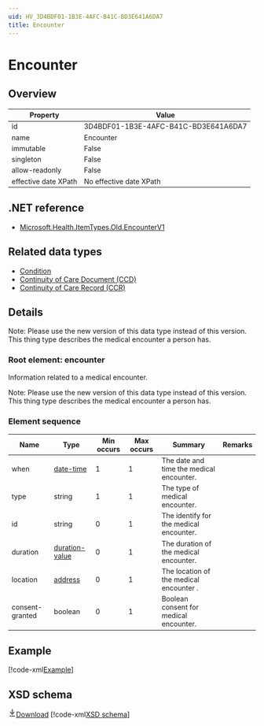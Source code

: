 ```yaml
---
uid: HV_3D4BDF01-1B3E-4AFC-B41C-BD3E641A6DA7
title: Encounter
---
```


# Encounter

## Overview

Property|Value
---|---
id|3D4BDF01-1B3E-4AFC-B41C-BD3E641A6DA7
name|Encounter
immutable|False
singleton|False
allow-readonly|False
effective date XPath|No effective date XPath

## .NET reference
- [Microsoft.Health.ItemTypes.Old.EncounterV1](https://docs.microsoft.com/dotnet/api/microsoft.health.itemtypes.old.encounterv1)

## Related data types

- [Condition](xref:HV_7ea7a1f9-880b-4bd4-b593-f5660f20eda8)
- [Continuity of Care Document (CCD)](xref:HV_9c48a2b8-952c-4f5a-935d-f3292326bf54)
- [Continuity of Care Record (CCR)](xref:HV_1e1ccbfc-a55d-4d91-8940-fa2fbf73c195)

## Details
Note: Please use the new version of this data type instead of this version. <br /> This thing type describes the medical encounter a person has.

<a name='encounter'></a>

### Root element: encounter

Information related to a medical encounter.

Note: Please use the new version of this data type instead of this version. <br /> This thing type describes the medical encounter a person has.

### Element sequence

Name|Type|Min occurs|Max occurs|Summary|Remarks
---|---|---|---|---|---
when|[date-time](xref:HV_File_dates#date-time)|1|1|The date and time the medical encounter.|
type|string|1|1|The type of medical encounter.|
id|string|0|1|The identify for the medical encounter.|
duration|[duration-value](xref:HV_3e730686-781f-4616-aa0d-817bba8eb141#duration-value)|0|1|The duration of the medical encounter.|
location|[address](xref:HV_3e730686-781f-4616-aa0d-817bba8eb141#address)|0|1|The location of the medical encounter .|
consent-granted|boolean|0|1|Boolean consent for medical encounter.|

## Example
[!code-xml[Example](../sample-xml/3D4BDF01-1B3E-4AFC-B41C-BD3E641A6DA7.xml)]

## XSD schema
[![Download](/healthvault/images/download.png)Download](../xsd/encounter-old.xsd)
[!code-xml[XSD schema](../xsd/encounter-old.xsd)]
